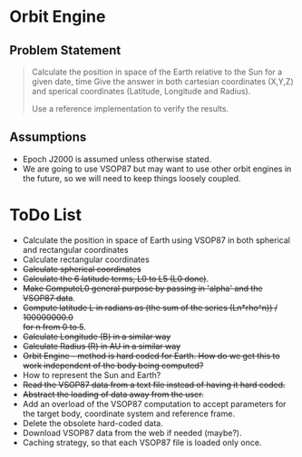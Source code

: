     
# Orbit Engine #

## Problem Statement ##

> Calculate the position in space of the Earth relative to the Sun for a given date, time
> Give the answer in both cartesian coordinates (X,Y,Z)
> and sperical coordinates (Latitude, Longitude and Radius).
> 
> Use a reference implementation to verify the results.

## Assumptions ##
- Epoch J2000 is assumed unless otherwise stated.
- We are going to use VSOP87 but may want to use other orbit engines in the future, so we will need to keep things loosely coupled.

# ToDo List #


- Calculate the position in space of Earth using VSOP87 in both spherical and rectangular coordinates
- Calculate rectangular coordinates
- ~~Calculate spherical coordinates~~
 - ~~Calculate the 6 latitude terms, L0 to L5 (L0 done)~~.
 - ~~Make ComputeL0 general purpose by passing in 'alpha' and the VSOP87 data~~.
 - ~~Compute latitude L in radians as (the sum of the series (Ln*rho^n)) / 100000000.0  
for n from 0 to 5~~.
 - ~~Calculate Longitude (B) in a similar way~~
 - ~~Calculate Radius (R) in AU in a similar way~~
- ~~Orbit Engine - method is hard coded for Earth. How do we get this to work independent of the body being computed?~~
- How to represent the Sun and Earth?
- ~~Read the VSOP87 data from a text file instead of having it hard coded.~~
- ~~Abstract the loading of data away from the user.~~
- Add an overload of the VSOP87 computation to accept parameters for the target body, coordinate system and reference frame.
- Delete the obsolete hard-coded data.
- Download VSOP87 data from the web if needed (maybe?).
- Caching strategy, so that each VSOP87 file is loaded only once.




